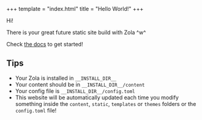 +++
template = "index.html"
title = "Hello World!"
+++

Hi!

There is your great future static site build with Zola ^w^

Check [the docs](https://www.getzola.org/documentation/getting-started/overview/) to get started!

## Tips

- Your Zola is installed in `__INSTALL_DIR__`
- Your content should be in `__INSTALL_DIR__/content`
- Your config file is `__INSTALL_DIR__/config.toml`
- This website will be automatically updated each time you modify something inside the `content`, `static`, `templates` or `themes` folders or the `config.toml` file!
